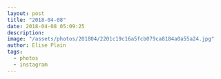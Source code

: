 ```yaml
---
layout: post
title: "2018-04-08"
date: 2018-04-08 05:09:25
description: 
image: "/assets/photos/201804/2201c19c16a5fcb079ca8184a0a55a24.jpg"
author: Elise Plain
tags: 
  - photos
  - instagram
---
```



<p></p>
